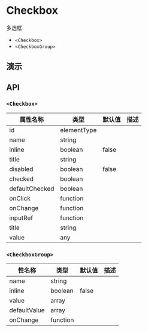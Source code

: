 # Checkbox [<i class="icon icon-edit2" ></i>](https://github.com/rsuite/rsuite.github.io/blob/master/src/components/checkbox/index.md)
多选框

- `<Checkbox>`
- `<CheckboxGroup>`


## 演示

<!--{demo}-->



## API

### `<Checkbox>`
| 属性名称           | 类型          | 默认值   | 描述  |
|----------------|-------------|-------|-----|
| id             | elementType |       |     |
| name           | string      |       |     |
| inline         | boolean     | false |     |
| title          | string      |       |     |
| disabled       | boolean     | false |     |
| checked        | boolean     |       |     |
| defaultChecked | boolean     |       |     |
| onClick        | function    |       |     |
| onChange       | function    |       |     |
| inputRef       | function    |       |     |
| title          | string      |       |     |
| value          | any         |       |     |

### `<CheckboxGroup>`

| 性名称          | 类型       | 默认值   | 描述  |
|--------------|----------|-------|-----|
| name         | string   |       |     |
| inline       | boolean  | false |     |
| value        | array    |       |     |
| defaultValue | array    |       |     |
| onChange     | function |       |     |
